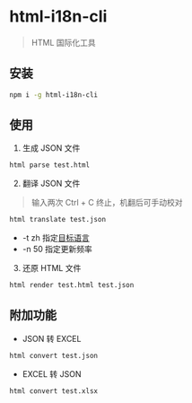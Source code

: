 # html-i18n-cli

> HTML 国际化工具

## 安装

``` sh
npm i -g html-i18n-cli
```

## 使用

1. 生成 JSON 文件

``` sh
html parse test.html
```

2. 翻译 JSON 文件

> 输入两次 Ctrl + C 终止，机翻后可手动校对

``` sh
html translate test.json
```

  * -t zh 指定[目标语言](http://api.fanyi.baidu.com/doc/21)
  * -n 50 指定更新频率

3. 还原 HTML 文件

``` sh
html render test.html test.json
```

## 附加功能

* JSON 转 EXCEL

``` sh
html convert test.json
```

* EXCEL 转 JSON

``` sh
html convert test.xlsx
```
